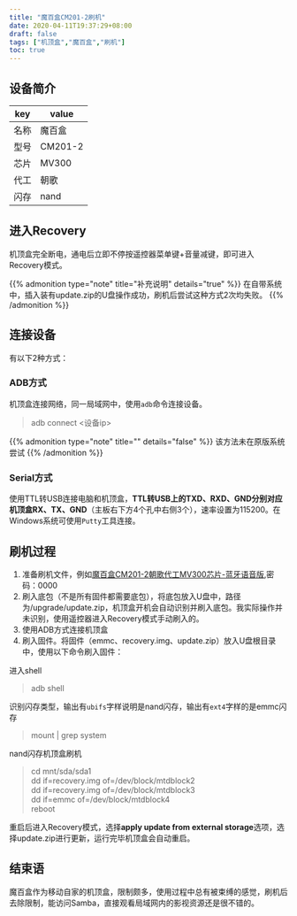 ```yaml
---
title: "魔百盒CM201-2刷机"
date: 2020-04-11T19:37:29+08:00
draft: false
tags: ["机顶盒","魔百盒","刷机"]
toc: true
---
```



## 设备简介

| key  | value   |
| ---- | ------- |
| 名称 | 魔百盒  |
| 型号 | CM201-2 |
| 芯片 | MV300   |
| 代工 | 朝歌    |
| 闪存 | nand    |


## 进入Recovery

机顶盒完全断电，通电后立即不停按遥控器菜单键+音量减键，即可进入Recovery模式。

{{% admonition type="note" title="补充说明" details="true" %}}
在自带系统中，插入装有update.zip的U盘操作成功，刷机后尝试这种方式2次均失败。
{{% /admonition %}}

## 连接设备

有以下2种方式：

### ADB方式

机顶盒连接网络，同一局域网中，使用`adb`命令连接设备。

> adb connect <设备ip>

{{% admonition type="note" title="" details="false" %}}
该方法未在原版系统尝试
{{% /admonition %}}

### Serial方式

使用TTL转USB连接电脑和机顶盒，**TTL转USB上的TXD、RXD、GND分别对应机顶盒RX、TX、GND**（主板右下方4个孔中右侧3个），速率设置为115200。在Windows系统可使用`Putty`工具连接。

## 刷机过程

1. 准备刷机文件，例如[魔百盒CM201-2朝歌代工MV300芯片-蓝牙语音版](http://v.own-cloud.cn/s/6bgjg422),密码：0000
2. 刷入底包（不是所有固件都需要底包），将底包放入U盘中，路径为/upgrade/update.zip，机顶盒开机会自动识别并刷入底包。我实际操作并未识别，使用遥控器进入Recovery模式手动刷入的。
3. 使用ADB方式连接机顶盒
4. 刷入固件。将固件（emmc、recovery.img、update.zip）放入U盘根目录中，使用以下命令刷入固件：
   
进入shell

> adb shell 

识别闪存类型，输出有`ubifs`字样说明是nand闪存，输出有`ext4`字样的是emmc闪存

> mount | grep system

nand闪存机顶盒刷机

> cd mnt/sda/sda1  
> dd if=recovery.img of=/dev/block/mtdblock2  
> dd if=recovery.img of=/dev/block/mtdblock3  
> dd if=emmc of=/dev/block/mtdblock4  
> reboot  

重启后进入Recovery模式，选择**apply update from external storage**选项，选择update.zip进行更新，运行完毕机顶盒会自动重启。

## 结束语

魔百盒作为移动自家的机顶盒，限制颇多，使用过程中总有被束缚的感觉，刷机后去除限制，能访问Samba，直接观看局域网内的影视资源还是很不错的。